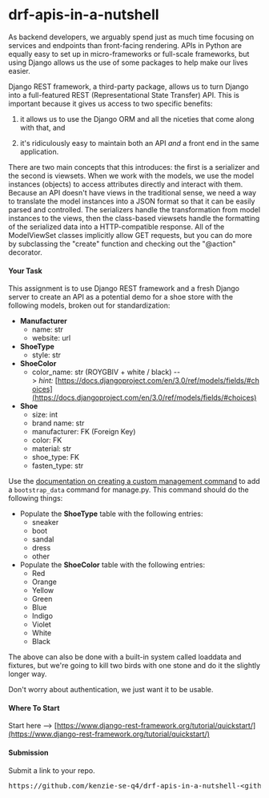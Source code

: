 <!-- 
References:

https://docs.djangoproject.com/en/3.0/howto/custom-management-commands/

https://simpleisbetterthancomplex.com/tutorial/2018/08/27/how-to-create-custom-django-management-commands.html
https://www.youtube.com/watch?v=V0RfgNIwCqI

https://tech.serhatteker.com/post/2019-09/django-db-bulk-create/

People:
The questions channel feed was very helpful

 -->


# drf-apis-in-a-nutshell

As backend developers, we arguably spend just as much time focusing on services and endpoints than front-facing rendering. APIs in Python are equally easy to set up in micro-frameworks or full-scale frameworks, but using Django allows us the use of some packages to help make our lives easier.

<span>Django REST framework</span>, a third-party package, allows us to turn Django into a full-featured REST (Representational State Transfer) API. This is important because it gives us access to two specific benefits:

1) it allows us to use the Django ORM and all the niceties that come along with that, and

2) it's ridiculously easy to maintain both an API _and_ a front end in the same application.

There are two main concepts that this introduces: the first is a serializer and the second is viewsets. When we work with the models, we use the model instances (objects) to access attributes directly and interact with them. Because an API doesn't have views in the traditional sense, we need a way to translate the model instances into a JSON format so that it can be easily parsed and controlled. The serializers handle the transformation from model instances to the views, then the class-based viewsets handle the formatting of the serialized data into a HTTP-compatible response. All of the ModelViewSet classes implicitly allow GET requests, but you can do more by subclassing the "create" function and checking out the "@action" decorator.

#### **Your Task**

This assignment is to use <span>Django REST framework</span> and a fresh Django server to create an API as a potential demo for a shoe store with the following models, broken out for standardization:

*   **Manufacturer**
    *   name: str
    *   website: url
*   **ShoeType**
    *   style: str
*   **ShoeColor**
    *   color_name: str (ROYGBIV + white / black) --> _hint:_ [https://docs.djangoproject.com/en/3.0/ref/models/fields/#choices](https://docs.djangoproject.com/en/3.0/ref/models/fields/#choices)
*   **Shoe**
    *   size: int
    *   brand name: str
    *   manufacturer: FK (<span>Foreign Key</span>)
    *   color: FK
    *   material: str
    *   shoe_type: FK
    *   fasten_type: str

Use the [documentation on creating a custom management command](https://docs.djangoproject.com/en/3.0/howto/custom-management-commands/) to add a `bootstrap_data` command for manage.py. This command should do the following things:

*   Populate the **ShoeType** table with the following entries:
    *   sneaker
    *   boot
    *   sandal
    *   dress
    *   other
*   Populate the **ShoeColor** table with the following entries:
    *   Red
    *   Orange
    *   Yellow
    *   Green
    *   Blue
    *   Indigo
    *   Violet
    *   White
    *   Black

The above can also be done with a built-in system called loaddata and fixtures, but we're going to kill two birds with one stone and do it the slightly longer way.

Don't worry about authentication, we just want it to be usable.

#### **Where To Start**

Start here --> [https://www.django-rest-framework.org/tutorial/quickstart/](https://www.django-rest-framework.org/tutorial/quickstart/)

#### **Submission**

Submit a link to your repo.

<pre>https://github.com/kenzie-se-q4/drf-apis-in-a-nutshell-&ltgithub_username&gt/</pre>
